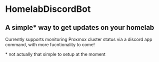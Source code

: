 # HomelabDiscordBot

## A simple\* way to get updates on your homelab

Currently supports monitoring Proxmox cluster status via a discord app command, with more fucntionality to come!

\* not actually that simple to setup at the moment